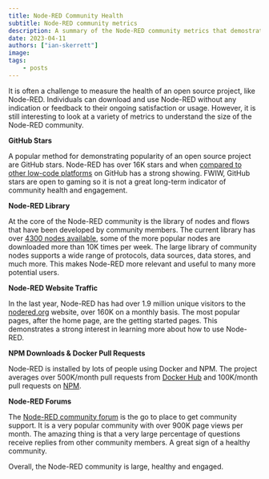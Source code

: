 ```yaml
---
title: Node-RED Community Health
subtitle: Node-RED community metrics
description: A summary of the Node-RED community metrics that demostrates a large and engaging community.
date: 2023-04-11
authors: ["ian-skerrett"]
image: 
tags:
    - posts
---
```


It is often a challenge to measure the health of an open source project, like Node-RED. Individuals can download and use Node-RED without any indication or feedback to their ongoing satisfaction or usage. However, it is still interesting to look at a variety of metrics to understand the size of the Node-RED community.

<!--more-->

**GitHub Stars**

A popular method for demonstrating popularity of an open source project are GitHub stars. Node-RED has over 16K stars and when [compared to other low-code platforms](https://synodus.com/blog/low-code/open-source-low-code-platforms/) on GitHub has a strong showing. FWIW, GitHub stars are open to gaming so it is not a great long-term indicator of community health and engagement.

**Node-RED Library**

At the core of the Node-RED community is the library of nodes and flows that have been developed by community members. The current library has over [4300 nodes available](https://flows.nodered.org/search?type=node&sort=downloads), some of the more popular nodes are downloaded more than 10K times per week. The large library of community nodes supports a wide range of protocols, data sources, data stores, and much more. This makes Node-RED more relevant and useful to many more potential users. 

**Node-RED Website Traffic** 

In the last year, Node-RED has had over 1.9 million unique visitors to the [nodered.org](https://nodered.org/) website, over 160K on a monthly basis. The most popular pages, after the home page, are the getting started pages. This demonstrates a strong interest in learning more about how to use Node-RED. 

**NPM Downloads & Docker Pull Requests**

Node-RED is installed by lots of people using Docker and NPM. The project averages over 500K/month pull requests from [Docker Hub](https://hub.docker.com/r/nodered/node-red) and 100K/month pull requests on [NPM](https://npm-stat.com/charts.html?package=node-red&from=2017-03-22&to=2023-03-22). 

**Node-RED Forums**

The [Node-RED community forum](https://discourse.nodered.org/) is the go to place to get community support. It is a very popular community with over 900K page views per month. The amazing thing is that a very large percentage of questions receive replies from other community members. A great sign of a healthy community.

Overall, the Node-RED community is large, healthy and engaged.